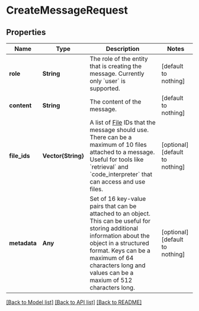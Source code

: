 # CreateMessageRequest


## Properties
Name | Type | Description | Notes
------------ | ------------- | ------------- | -------------
**role** | **String** | The role of the entity that is creating the message. Currently only &#x60;user&#x60; is supported. | [default to nothing]
**content** | **String** | The content of the message. | [default to nothing]
**file_ids** | **Vector{String}** | A list of [File](/docs/api-reference/files) IDs that the message should use. There can be a maximum of 10 files attached to a message. Useful for tools like &#x60;retrieval&#x60; and &#x60;code_interpreter&#x60; that can access and use files. | [optional] [default to nothing]
**metadata** | **Any** | Set of 16 key-value pairs that can be attached to an object. This can be useful for storing additional information about the object in a structured format. Keys can be a maximum of 64 characters long and values can be a maxium of 512 characters long.  | [optional] [default to nothing]


[[Back to Model list]](../README.md#models) [[Back to API list]](../README.md#api-endpoints) [[Back to README]](../README.md)


